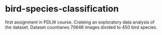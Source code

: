 # bird-species-classification
first assignment in PDLW course. 
Crateing an exploratory data analysis of the dataset.
Dataset countianes 70646 images divided to 450 bird species. 
